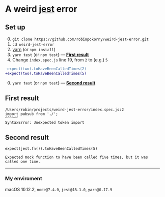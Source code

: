 # A weird [jest](https://facebook.github.io/jest/) error

## Set up

0. `git clone https://github.com/robinpokorny/weird-jest-error.git`
0. `cd weird-jest-error`
0. [yarn](https://yarnpkg.com/) (or `npm install`)
0. `yarn test` (or `npm test`) — **[First result](#first-result)**
0. Change `index.spec.js` line 19, from `2` to (e.g.) `5`

  ```diff 
  -expect(two).toHaveBeenCalledTimes(2)
  +expect(two).toHaveBeenCalledTimes(5)
  ```
0. `yarn test` (or `npm test`) — **[Second result](#second-result)**

## First result
```
/Users/robin/projects/weird-jest-error/index.spec.js:2
import pubsub from './';
^^^^^^
SyntaxError: Unexpected token import
```

## Second result
```
expect(jest.fn()).toHaveBeenCalledTimes(5)

Expected mock function to have been called five times, but it was called one time.
```

---

### My enviroment
macOS 10.12.2, `node@7.4.0`, `jest@18.1.0`, `yarn@0.17.9`
